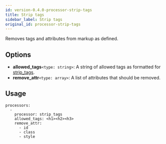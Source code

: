 ```yaml
---
id: version-0.4.0-processor-strip-tags
title: Strip tags
sidebar_label: Strip tags
original_id: processor-strip-tags
---
```


Removes tags and attributes from markup as defined.

## Options

- **allowed_tags**`<type: string>`: A string of allowed tags as formatted for [strip_tags](https://www.php.net/manual/en/function.strip-tags.php).
- **remove_attr**`<type: array>`: A list of attributes that should be removed.

## Usage

```
processors:
  -
    processor: strip_tags
    allowed_tags: <h1><h2><h3>
    remove_attr:
      - id
      - class
      - style
```
